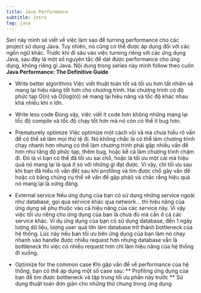 ```yaml
---
title: Java Performance
subtitle: Intro
tag: java
---
```


Seri này mình sẽ viết về việc làm sao để turning performance cho các project sử dụng Java. Tuy nhiên, nó cũng có thể được áp dụng đối với các ngôn ngữ khác.
Trước khi đi sâu vào việc turning riêng với các ứng dụng Java, sau đây là một số nguyên tắc để dạt được performance cho ứng dụng, không riêng gì Java.
Nội dung trong series này mình follow theo cuốn **Java Performance: The Definitive Guide**


* Write better algorithms
	Việc viết thuật toán tốt và tối ưu hơn tất nhiên sẽ mang lại hiệu năng tốt hơn cho chương trình. Hai chương trình có độ phức tạp O(n) và O(log(n)) sẽ mang lại 
	hiệu năng và tốc độ khác nhau khá nhiều khi n lớn.

* Write less code
	Đúng vậy, việc viết ít code hơn không những mang lại tốc độ compile và tốc độ chạy tốt hơn mà nó còn có thể it bug hơn.

* Prematurely optimize
	Việc optimize một cách vội vã mà chưa hiểu rõ vấn đề có thể sẽ làm mọi thứ tệ đi. Nó không chắc là có thể làm chương trình chạy nhanh hơn nhưng có thể làm chương trình phải gặp nhiều vấn đề hơn như tăng độ phức tạp, thêm bug, hoặc kể cả làm chương trình chậm đi. Đó là vì bạn có thể đã tối ưu sai chỗ, hoặc là tối ưu một cái mà hiệu quả nó mang lại là quá ít so với những gì đạt được. Vì vậy, chỉ tối ưu sau khi bạn đã hiểu rõ vấn đề( sau khi profiling và tìm được chỗ gây vấn đề hoặc có bằng chứng cụ thể về vấn đề gặp phải) và chắc rằng hiệu quả nó mang lại là xứng đáng. 


* External service
	Nếu ứng dụng của bạn có sử dụng những service ngoài như database, gọi qua service khác qua network... thì hiệu năng của ứng dụng sẽ phụ thuộc vào cả hiệu năng của các service này. Vì vậy việc tối ưu riêng cho ứng dụng của bạn là chưa đủ mà cần ở cả các service khác.
	Ví dụ ứng dụng của bạn có sử dụng database, đến 1 ngày lượng dữ liệu, lượng user quá lớn làm database trở thành bottleneck của hệ thống. Lúc này nếu bạn tối ưu bên ứng dụng của bạn làm nó chạy nhanh vào handle được nhiều request hơn nhưng database vẫn là bottleneck thì việc có nhiều request hơn chỉ làm hiệu năng của hệ thống đi xuống.

* Optimize for the common case
	Khi gặp vấn đề về performance của hệ thống, bạn có thể áp dụng một số case sau:
	** Profiling ứng dụng của bạn để tìm được bottleneck và tập trung tối ưu phần này trước
	** Sử dụng thuật toán đơn giản cho những thứ chung trong ứng dụng
	
